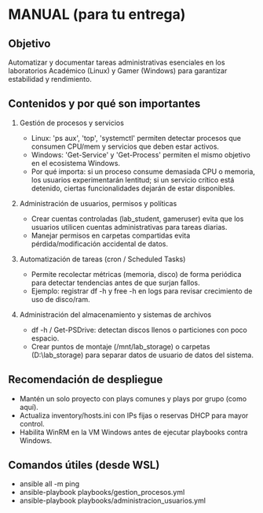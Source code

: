# MANUAL (para tu entrega)

## Objetivo
Automatizar y documentar tareas administrativas esenciales en los laboratorios Académico (Linux) y Gamer (Windows)
para garantizar estabilidad y rendimiento.

## Contenidos y por qué son importantes
1) Gestión de procesos y servicios
   - Linux: 'ps aux', 'top', 'systemctl' permiten detectar procesos que consumen CPU/mem y servicios que deben estar activos.
   - Windows: 'Get-Service' y 'Get-Process' permiten el mismo objetivo en el ecosistema Windows.
   - Por qué importa: si un proceso consume demasiada CPU o memoria, los usuarios experimentarán lentitud; si un servicio crítico está detenido,
     ciertas funcionalidades dejarán de estar disponibles.

2) Administración de usuarios, permisos y políticas
   - Crear cuentas controladas (lab_student, gameruser) evita que los usuarios utilicen cuentas administrativas para tareas diarias.
   - Manejar permisos en carpetas compartidas evita pérdida/modificación accidental de datos.

3) Automatización de tareas (cron / Scheduled Tasks)
   - Permite recolectar métricas (memoria, disco) de forma periódica para detectar tendencias antes de que surjan fallos.
   - Ejemplo: registrar df -h y free -h en logs para revisar crecimiento de uso de disco/ram.

4) Administración del almacenamiento y sistemas de archivos
   - df -h / Get-PSDrive: detectan discos llenos o particiones con poco espacio.
   - Crear puntos de montaje (/mnt/lab_storage) o carpetas (D:\lab_storage) para separar datos de usuario de datos del sistema.

## Recomendación de despliegue
- Mantén un solo proyecto con plays comunes y plays por grupo (como aquí).
- Actualiza inventory/hosts.ini con IPs fijas o reservas DHCP para mayor control.
- Habilita WinRM en la VM Windows antes de ejecutar playbooks contra Windows.

## Comandos útiles (desde WSL)
- ansible all -m ping
- ansible-playbook playbooks/gestion_procesos.yml
- ansible-playbook playbooks/administracion_usuarios.yml
